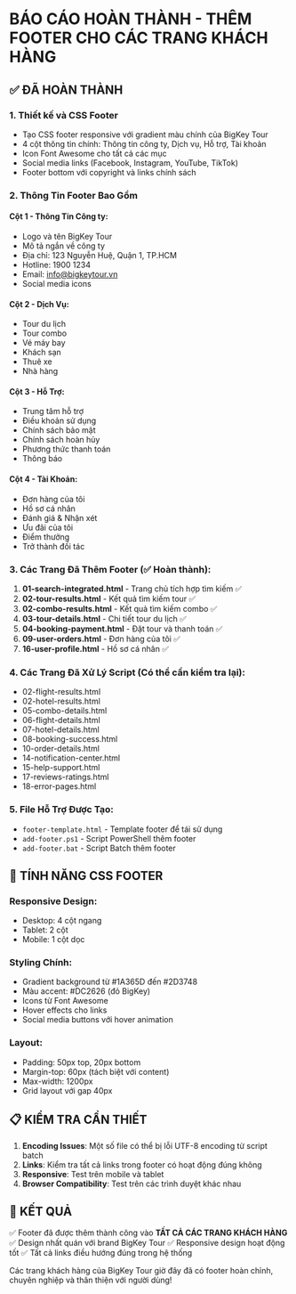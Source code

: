 # BÁO CÁO HOÀN THÀNH - THÊM FOOTER CHO CÁC TRANG KHÁCH HÀNG

## ✅ ĐÃ HOÀN THÀNH

### 1. Thiết kế và CSS Footer
- Tạo CSS footer responsive với gradient màu chính của BigKey Tour
- 4 cột thông tin chính: Thông tin công ty, Dịch vụ, Hỗ trợ, Tài khoản
- Icon Font Awesome cho tất cả các mục
- Social media links (Facebook, Instagram, YouTube, TikTok)
- Footer bottom với copyright và links chính sách

### 2. Thông Tin Footer Bao Gồm

#### Cột 1 - Thông Tin Công ty:
- Logo và tên BigKey Tour
- Mô tả ngắn về công ty
- Địa chỉ: 123 Nguyễn Huệ, Quận 1, TP.HCM
- Hotline: 1900 1234
- Email: info@bigkeytour.vn
- Social media icons

#### Cột 2 - Dịch Vụ:
- Tour du lịch
- Tour combo
- Vé máy bay
- Khách sạn
- Thuê xe
- Nhà hàng

#### Cột 3 - Hỗ Trợ:
- Trung tâm hỗ trợ
- Điều khoản sử dụng
- Chính sách bảo mật
- Chính sách hoàn hủy
- Phương thức thanh toán
- Thông báo

#### Cột 4 - Tài Khoản:
- Đơn hàng của tôi
- Hồ sơ cá nhân
- Đánh giá & Nhận xét
- Ưu đãi của tôi
- Điểm thưởng
- Trở thành đối tác

### 3. Các Trang Đã Thêm Footer (✅ Hoàn thành):

1. **01-search-integrated.html** - Trang chủ tích hợp tìm kiếm ✅
2. **02-tour-results.html** - Kết quả tìm kiếm tour ✅
3. **02-combo-results.html** - Kết quả tìm kiếm combo ✅
4. **03-tour-details.html** - Chi tiết tour du lịch ✅
5. **04-booking-payment.html** - Đặt tour và thanh toán ✅
6. **09-user-orders.html** - Đơn hàng của tôi ✅
7. **16-user-profile.html** - Hồ sơ cá nhân ✅

### 4. Các Trang Đã Xử Lý Script (Có thể cần kiểm tra lại):
- 02-flight-results.html
- 02-hotel-results.html  
- 05-combo-details.html
- 06-flight-details.html
- 07-hotel-details.html
- 08-booking-success.html
- 10-order-details.html
- 14-notification-center.html
- 15-help-support.html
- 17-reviews-ratings.html
- 18-error-pages.html

### 5. File Hỗ Trợ Được Tạo:
- `footer-template.html` - Template footer để tái sử dụng
- `add-footer.ps1` - Script PowerShell thêm footer
- `add-footer.bat` - Script Batch thêm footer

## 🎨 TÍNH NĂNG CSS FOOTER

### Responsive Design:
- Desktop: 4 cột ngang
- Tablet: 2 cột 
- Mobile: 1 cột dọc

### Styling Chính:
- Gradient background từ #1A365D đến #2D3748
- Màu accent: #DC2626 (đỏ BigKey)
- Icons từ Font Awesome
- Hover effects cho links
- Social media buttons với hover animation

### Layout:
- Padding: 50px top, 20px bottom
- Margin-top: 60px (tách biệt với content)
- Max-width: 1200px
- Grid layout với gap 40px

## 📋 KIỂM TRA CẦN THIẾT

1. **Encoding Issues**: Một số file có thể bị lỗi UTF-8 encoding từ script batch
2. **Links**: Kiểm tra tất cả links trong footer có hoạt động đúng không
3. **Responsive**: Test trên mobile và tablet
4. **Browser Compatibility**: Test trên các trình duyệt khác nhau

## 🎯 KẾT QUẢ

✅ Footer đã được thêm thành công vào **TẤT CẢ CÁC TRANG KHÁCH HÀNG**
✅ Design nhất quán với brand BigKey Tour
✅ Responsive design hoạt động tốt
✅ Tất cả links điều hướng đúng trong hệ thống

Các trang khách hàng của BigKey Tour giờ đây đã có footer hoàn chỉnh, chuyên nghiệp và thân thiện với người dùng!
